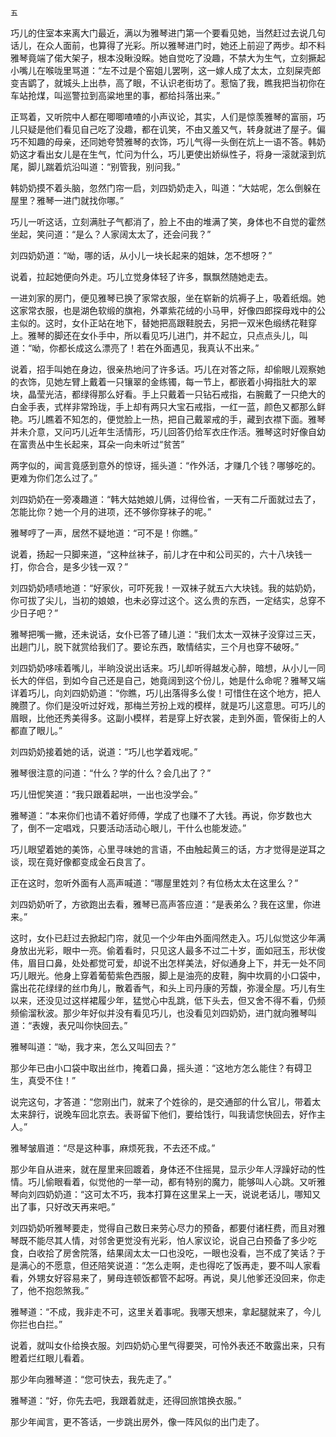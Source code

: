     五 

   巧儿的住室本来离大门最近，满以为雅琴进门第一个要看见她，当然赶过去说几句话儿，在众人面前，也算得了光彩。所以雅琴进门时，她还上前迎了两步。却不料雅琴竟端了偌大架子，根本没瞅没睬。她自觉吃了没趣，不禁大为生气，立刻撅起小嘴儿在喉咙里骂道：“左不过是个窑姐儿罢咧，这一嫁人成了太太，立刻屎壳郎变吉鹠了，就城头上出恭，高了眼，不认识老街坊了。惹恼了我，瞧我把当初你在车站抢煤，叫巡警拉到高粱地里的事，都给抖落出来。”

   正骂着，又听院中人都在唧唧喳喳的小声议论，其实，人们是惊羡雅琴的富丽，巧儿只疑是他们看见自己吃了没趣，都在讥笑，不由又羞又气，转身就进了屋子。偏巧不知趣的母亲，还同她夸赞雅琴的衣饰，巧儿气得一头倒在炕上一语不答。韩奶奶这才看出女儿是在生气，忙问为什么，巧儿更使出娇纵性子，将身一滚就滚到炕尾，脚儿踹着炕沿叫道：“别管我，别问我。”

   韩奶奶摸不着头脑，忽然门帘一启，刘四奶奶走入，叫道：“大姑呢，怎么倒躲在屋里？雅琴一进门就找你哪。”

   巧儿一听这话，立刻满肚子气都消了，脸上不由的堆满了笑，身体也不自觉的霍然坐起，笑问道：“是么？人家阔太太了，还会问我？”

   刘四奶奶道：“呦，哪的话，从小儿一块长起来的姐妹，怎不想呀？”

   说着，拉起她便向外走。巧儿立觉身体轻了许多，飘飘然随她走去。

   一进刘家的房门，便见雅琴已换了家常衣服，坐在崭新的炕褥子上，吸着纸烟。她这家常衣服，也是湖色软缎的旗袍，外罩紫花绒的小马甲，好像四郎探母戏中的公主似的。这时，女仆正站在地下，替她把高跟鞋脱去，另把一双米色缎绣花鞋穿上。雅琴的脚还在女仆手中，所以看见巧儿进门，并不起立，只点点头儿，叫道：“呦，你都长成这么漂亮了！若在外面遇见，我真认不出来。”

   说着，招手叫她在身边，很亲热地问了许多话。巧儿在对答之际，却偷眼儿观察她的衣饰，见她左臂上戴着一只镶翠的金练镯，每一节上，都嵌着小拇指肚大的翠块，晶莹光洁，都绿得那么好看。手上只戴着一只钻石戒指，右腕戴了一只绝大的白金手表，式样非常玲珑，手上却有两只大宝石戒指，一红一蓝，颜色又都那么鲜艳。巧儿瞧着不知怎的，便觉脸上一热，把自己戴翠戒的手，藏到衣襟下面。雅琴并未介意，又问巧儿近年生活情形，巧儿回答仍给军衣庄作活。雅琴这时好像自幼在富贵丛中生长起来，耳朵一向未听过“贫苦”

   两字似的，闻言竟感到意外的惊讶，摇头道：“作外活，才赚几个钱？哪够吃的。更难为你们怎么过了。”

   刘四奶奶在一旁凑趣道：“韩大姑她娘儿俩，过得俭省，一天有二斤面就过去了，怎能比你？她一个月的进项，还不够你穿袜子的呢。”

   雅琴哼了一声，居然不疑地道：“可不是！你瞧。”

   说着，扬起一只脚来道，“这种丝袜子，前儿才在中和公司买的，六十八块钱一打，你合合，是多少钱一双？”

   刘四奶奶啧啧地道：“好家伙，可吓死我！一双袜子就五六大块钱。我的姑奶奶，你可拔了尖儿，当初的娘娘，也未必穿过这个。这么贵的东西，一定结实，总穿不少日子吧？”

   雅琴把嘴一撇，还未说话，女仆已答了碴儿道：“我们太太一双袜子没穿过三天，出趟门儿，脱下就赏给我们了。要论东西，敢情结实，三个月也穿不破呀。”

   刘四奶奶哆嗦着嘴儿，半晌没说出话来。巧儿却听得越发心醉，暗想，从小儿一同长大的伴侣，到如今自己还是自己，她竟阔到这个份儿，她是什么命呢？雅琴又端详着巧儿，向刘四奶奶道：“你瞧，巧儿出落得多么俊！可惜住在这个地方，把人腌臜了。你们是没听过好戏，那梅兰芳扮上戏的模样，就是巧儿这意思。可巧儿的眉眼，比他还秀美得多。这副小模样，若是穿上好衣裳，走到外面，管保街上的人都直了眼儿。”

   刘四奶奶接着她的话，说道：“巧儿也学着戏呢。”

   雅琴很注意的问道：“什么？学的什么？会几出了？”

   巧儿忸怩笑道：“我只跟着起哄，一出也没学会。”

   雅琴道：“本来你们也请不着好师傅，学成了也赚不了大钱。再说，你岁数也大了，倒不一定唱戏，只要活动活动心眼儿，干什么也能发迹。”

   巧儿眼望着她的美饰，心里寻味她的言语，不由触起黄三的话，方才觉得是逆耳之谈，现在竟好像都变成金石良言了。

   正在这时，忽听外面有人高声喊道：“哪屋里姓刘？有位杨太太在这里么？”

   刘四奶奶听了，方欲跑出去看，雅琴已高声答应道：“是表弟么？我在这里，你进来。”

   这时，女仆已赶过去掀起门帘，就见一个少年由外面闯然走入。巧儿似觉这少年满身放出光彩，眼中一亮。偷着看时，只见这人最多不过二十岁，面如冠玉，形状俊伟，眉目口鼻，处处都觉可爱，却说不出怎样美法，好似通身上下，并无一处不同巧儿眼光。他身上穿着葡萄紫色西服，脚上是油亮的皮鞋，胸中坎肩的小口袋中，露出花花绿绿的丝巾角儿，散着香气，和头上司丹康的芳馥，弥漫全屋。巧儿有生以来，还没见过这样裙履少年，猛觉心中乱跳，低下头去，但又舍不得不看，仍频频偷溜秋波。那少年好似并没有看见巧儿，也没看见刘四奶奶，进门就向雅琴叫道：“表嫂，表兄叫你快回去。”

   雅琴叫道：“呦，我才来，怎么又叫回去？”

   那少年已由小口袋中取出丝巾，掩着口鼻，摇头道：“这地方怎么能住？有碍卫生，真受不住！”

   说完这句，才答道：“您刚出门，就来了个姓徐的，是交通部的什么官儿，带着太太来辞行，说晚车回北京去。表哥留下他们，要给饯行，叫我请您快回去，好作主人。”

   雅琴皱眉道：“尽是这种事，麻烦死我，不去还不成。”

   那少年自从进来，就在屋里来回踱着，身体还不住摇晃，显示少年人浮躁好动的性情。巧儿偷眼看着，似觉他的一举一动，都有特别的魔力，能够叫人心跳。又听雅琴向刘四奶奶道：“这可太不巧，我本打算在这里呆上一天，说说老话儿，哪知又出了事，只好改天再来吧。”

   刘四奶奶听雅琴要走，觉得自己数日来劳心尽力的预备，都要付诸枉费，而且对雅琴既不能尽其人情，对邻舍更觉没有光彩，怕人家议论，说自己白预备了多少吃食，白收拾了房舍院落，结果阔太太一口也没吃，一眼也没看，岂不成了笑话？于是满心的不愿意，但还陪笑说道：“怎么走啊，走也得吃了饭再走，要不叫人家看看，外甥女好容易来了，舅母连顿饭都管不起呀。再说，臭儿他爹还没回来，你走了，他不抱怨煞我。”

   雅琴道：“不成，我非走不可，这里关着事呢。我哪天想来，拿起腿就来了，今儿你拦也白拦。”

   说着，就叫女仆给换衣服。刘四奶奶心里气得要哭，可怜外表还不敢露出来，只有瞪着烂红眼儿看着。

   那少年向雅琴道：“您可快去，我先走了。”

   雅琴道：“好，你先去吧，我跟着就走，还得回旅馆换衣服。”

   那少年闻言，更不答话，一步跳出房外，像一阵风似的出门走了。

